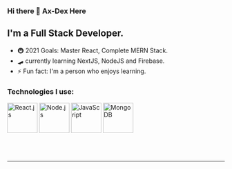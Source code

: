 ### Hi there 👋 Ax-Dex Here 

## I'm a Full Stack Developer.

- 🚇 2021 Goals: Master React, Complete MERN Stack. 
- 🛹 currently learning NextJS, NodeJS and Firebase.
- ⚡ Fun fact: I'm a person who enjoys learning.


### Technologies I use:

 <img src='https://github.com/Ax-dex/Ax-dex/blob/main/Icons/react.svg' alt='React.js' width='70' />  <img src='https://github.com/Ax-dex/Ax-dex/blob/main/Icons/nodejs.svg' alt='Node.js' width='70' />  <img src='https://github.com/Ax-dex/Ax-dex/blob/main/Icons/javascript.svg' alt='JavaScript' width='70' />  <img src='https://github.com/Ax-dex/Ax-dex/blob/main/Icons/mongodb.svg' alt='MongoDB' width='70' />


<br />
<br />

---
